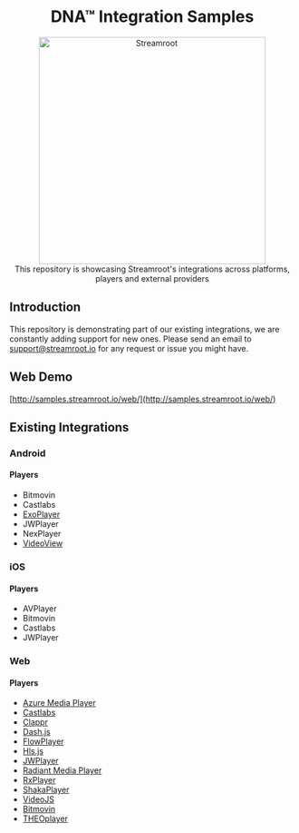 <head>
  <link rel="icon" type="image/x-icon" href="favicon.png" />
</head>
<h1 align="center">
  DNA™ Integration Samples
</h1>
<p align="center">
  <img alt="Streamroot" src="https://blog.streamroot.io/wp-content/uploads/2018/04/logo_typo_long.png" width="400" />
  <br />
  <span>This repository is showcasing Streamroot's integrations across platforms, players and external providers</span>
</p>


## Introduction

This repository is demonstrating part of our existing integrations, we are constantly adding support for new ones. Please send an email to [support@streamroot.io](mailto:support@streamroot.io) for any request or issue you might have.

## Web Demo
[http://samples.streamroot.io/web/](http://samples.streamroot.io/web/)

## Existing Integrations

### Android

#### Players

- Bitmovin
- Castlabs
- [ExoPlayer](https://github.com/streamroot/dna-integration-samples/tree/master/android/ExoPlayer)
- JWPlayer
- NexPlayer
- [VideoView](https://github.com/streamroot/dna-integration-samples/tree/master/android/VideoView)

### iOS

#### Players

- AVPlayer
- Bitmovin
- Castlabs
- JWPlayer

### Web

#### Players

- [Azure Media Player](https://github.com/streamroot/dna-integration-samples/tree/master/web)
- [Castlabs](https://github.com/streamroot/dna-integration-samples/tree/master/web/castlabs)
- [Clappr](https://github.com/streamroot/dna-integration-samples/tree/master/web/clappr)
- [Dash.js](https://github.com/streamroot/dna-integration-samples/tree/master/web/dash.js)
- [FlowPlayer](https://github.com/streamroot/dna-integration-samples/tree/master/web/flowplayer)
- [Hls.js](https://github.com/streamroot/dna-integration-samples/tree/master/web/hls.js)
- [JWPlayer](https://github.com/streamroot/dna-integration-samples/tree/master/web/jwplayer)
- [Radiant Media Player](https://github.com/streamroot/dna-integration-samples/tree/master/web/radiant-media-player)
- [RxPlayer](https://github.com/streamroot/dna-integration-samples/tree/master/web/rx-player)
- [ShakaPlayer](https://github.com/streamroot/dna-integration-samples/tree/master/web/shaka-player)
- [VideoJS](https://github.com/streamroot/dna-integration-samples/tree/master/web/video.js)
- [Bitmovin](https://github.com/streamroot/dna-integration-samples/tree/master/web/bitmovin)
- [THEOplayer](https://github.com/streamroot/dna-integration-samples/tree/master/web/theoplayer)

